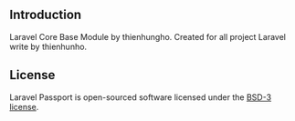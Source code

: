 ## Introduction

Laravel Core Base Module by thienhungho. Created for all project Laravel write by thienhunho.

## License

Laravel Passport is open-sourced software licensed under the [BSD-3 license](LICENSE.md).
